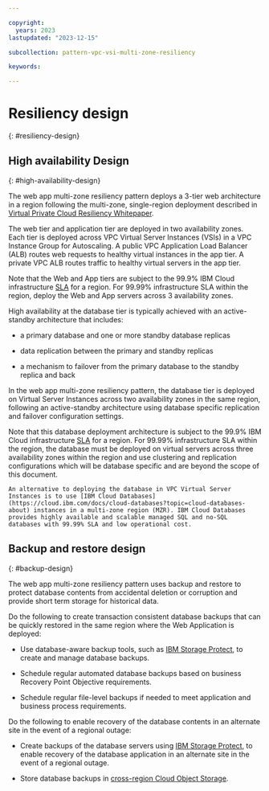 ```yaml
---

copyright:
  years: 2023
lastupdated: "2023-12-15"

subcollection: pattern-vpc-vsi-multi-zone-resiliency

keywords:

---
```


# Resiliency design
{: #resiliency-design}

## High availability Design
{: #high-availability-design}

The web app multi-zone resiliency pattern deploys a 3-tier web architecture in a region following the multi-zone, single-region deployment described in [Virtual Private Cloud Resiliency Whitepaper](/docs/vpc-resiliency?topic=vpc-resiliency-high-availability-design).

The web tier and application tier are deployed in two availability zones. Each tier is deployed across VPC Virtual Server Instances (VSIs) in a VPC Instance Group for Autoscaling. A public VPC Application Load Balancer (ALB) routes web requests to healthy virtual instances in the app tier. A private VPC ALB routes traffic to healthy virtual servers in the app tier.

Note that the Web and App tiers are subject to the 99.9% IBM Cloud infrastructure [SLA](https://www.ibm.com/support/customer/csol/terms/?id=i126-9268&lc=en#detail-document) for a region. For 99.99% infrastructure SLA within the region, deploy the Web and App servers across 3 availability zones.

High availability at the database tier is typically achieved with an active-standby architecture that includes:

- a primary database and one or more standby database replicas

- data replication between the primary and standby replicas

- a mechanism to failover from the primary database to the standby replica and back

In the web app multi-zone resiliency pattern, the database tier is deployed on Virtual Server Instances across two availability zones in the same region, following an active-standby architecture using database specific replication and failover configuration settings.

Note that this database deployment architecture is subject to the 99.9% IBM Cloud infrastructure [SLA](https://www.ibm.com/support/customer/csol/terms/?id=i126-9268&lc=en#detail-document) for a region. For 99.99% infrastructure SLA within the region, the database must be deployed on virtual servers across three availability zones within the region and use clustering and replication configurations which will be database specific and are beyond the scope of this document.

    An alternative to deploying the database in VPC Virtual Server Instances is to use [IBM Cloud Databases](https://cloud.ibm.com/docs/cloud-databases?topic=cloud-databases-about) instances in a multi-zone region (MZR). IBM Cloud Databases provides highly available and scalable managed SQL and no-SQL databases with 99.99% SLA and low operational cost.

## Backup and restore design
{: #backup-design}

The web app multi-zone resiliency pattern uses backup and restore to protect database contents from accidental deletion or corruption and provide short term storage for historical data.

Do the following to create transaction consistent database backups that can be quickly restored in the same region where the Web Application is deployed:

- Use database-aware backup tools, such as [IBM Storage Protect](https://cloud.ibm.com/catalog/content/SPonIBMCloud-20c54034-d319-48c0-beb6-0b4adc54265c-global), to create and manage database backups.

- Schedule regular automated database backups based on business Recovery Point Objective requirements.

- Schedule regular file-level backups if needed to meet application and business process requirements.

Do the following to enable recovery of the database contents in an alternate site in the event of a regional outage:
- Create backups of the database servers using [IBM Storage Protect](https://cloud.ibm.com/catalog/content/SPonIBMCloud-20c54034-d319-48c0-beb6-0b4adc54265c-global), to enable recovery of the database application in an alternate site in the event of a regional outage.

- Store database backups in [cross-region Cloud Object Storage](https://cloud.ibm.com/docs/cloud-object-storage/basics?topic=cloud-object-storage-endpoints#endpoints-geo).

